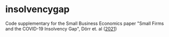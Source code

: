 # insolvencygap
Code supplementary for the Small Business Economics paper "Small Firms and the COVID-19 Insolvency Gap", Dörr et. al ([2021](https://link.springer.com/article/10.1007/s11187-021-00514-4#citeas))
